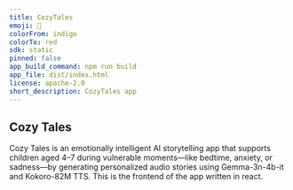 ```yaml
---
title: CozyTales
emoji: 🐠
colorFrom: indigo
colorTo: red
sdk: static
pinned: false
app_build_command: npm run build
app_file: dist/index.html
license: apache-2.0
short_description: CozyTales app
---
```


## Cozy Tales

Cozy Tales is an emotionally intelligent AI storytelling app that supports children aged 4–7 during vulnerable moments—like bedtime, anxiety, or sadness—by generating personalized audio stories using Gemma-3n-4b-it and Kokoro-82M TTS.
This is the frontend of the app written in react.
